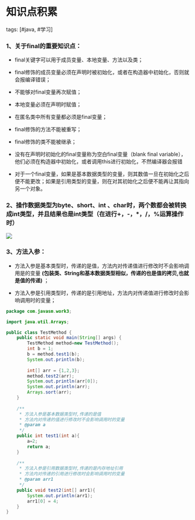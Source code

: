 # 知识点积累

tags: [#java, #学习]

### 1、关于final的重要知识点：

- final关键字可以用于成员变量、本地变量、方法以及类；

- final修饰的成员变量必须在声明时被初始化，或者在构造器中初始化，否则就会报编译错误；

- 不能够对final变量再次赋值；

- 本地变量必须在声明时赋值；

- 在匿名类中所有变量都必须是final变量；

- final修饰的方法不能被重写；

- final修饰的类不能被继承；

- 没有在声明时初始化的final变量称为空白final变量（blank final variable），他们必须在构造器中初始化，或者调用this进行初始化，不然编译器会报错

- 对于一个final变量，如果是基本数据类型的变量，则其数值一旦在初始化之后便不能更改；如果是引用类型的变量，则在对其初始化之后便不能再让其指向另一个对象。 



### 2、操作数据类型为byte、short、int 、char时，两个数都会被转换成int类型，并且结果也是int类型（在进行+，-，*，/，%运算操作时）

![](https://gitee.com/sysker/picBed/raw/master/20210131115546.png)

### 3、方法入参：

- 方法入参是基本类型时，传递的是值，方法内对传递值进行修改时不会影响调用是的变量 **(包装类、String和基本数据类型相似，传递的也是值的拷贝,也就是值的传递)** ；

- 方法入参是引用类型时，传递的是引用地址，方法内对传递值进行修改时会影响调用时的变量；

```java
package com.javasm.work3;

import java.util.Arrays;

public class TestMethod {
	public static void main(String[] args) {
		TestMethod method=new TestMethod();
		int b = 1;
		b = method.test1(b);
		System.out.println(b);
		
		int[] arr = {1,2,3};
		method.test2(arr);
		System.out.println(arr[0]);
		System.out.println(arr);
		Arrays.sort(arr);
	}
	
	/**
	 * 方法入参是基本数据类型时,传递的是值
	 * 方法内对传递的值进行修改时不会影响调用时的变量
	 * @param a
	 */
	public int test1(int a){
		a=2;
		return a;
	}
	
	/**
	 * 方法入参是引用数据类型时,传递的是内存地址引用
	 * 方法内对传递的引用进行修改时会影响调用时的变量
	 * @param arr1
	 */
	public void test2(int[] arr1){
		System.out.println(arr1);
		arr1[0] = 4;
	}
}
```


